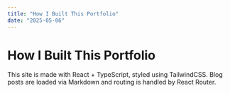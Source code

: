 ```yaml
---
title: "How I Built This Portfolio"
date: "2025-05-06"
---
```


# How I Built This Portfolio

This site is made with React + TypeScript, styled using TailwindCSS. Blog posts are loaded via Markdown and routing is handled by React Router.
